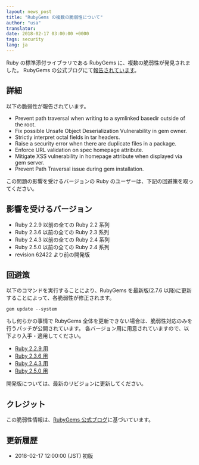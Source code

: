 ```yaml
---
layout: news_post
title: "RubyGems の複数の脆弱性について"
author: "usa"
translator:
date: 2018-02-17 03:00:00 +0000
tags: security
lang: ja
---
```


Ruby の標準添付ライブラリである RubyGems に、複数の脆弱性が発見されました。
RubyGems の公式ブログにて[報告されています](http://blog.rubygems.org/2018/02/15/2.7.6-released.html)。

## 詳細

以下の脆弱性が報告されています。

* Prevent path traversal when writing to a symlinked basedir outside of the root.
* Fix possible Unsafe Object Deserialization Vulnerability in gem owner.
* Strictly interpret octal fields in tar headers.
* Raise a security error when there are duplicate files in a package.
* Enforce URL validation on spec homepage attribute.
* Mitigate XSS vulnerability in homepage attribute when displayed via gem server.
* Prevent Path Traversal issue during gem installation.

この問題の影響を受けるバージョンの Ruby のユーザーは、下記の回避策を取ってください。

## 影響を受けるバージョン

* Ruby 2.2.9 以前の全ての Ruby 2.2 系列
* Ruby 2.3.6 以前の全ての Ruby 2.3 系列
* Ruby 2.4.3 以前の全ての Ruby 2.4 系列
* Ruby 2.5.0 以前の全ての Ruby 2.4 系列
* revision 62422 より前の開発版

## 回避策

以下のコマンドを実行することにより、RubyGems を最新版(2.7.6 以降)に更新することによって、各脆弱性が修正されます。

```
gem update --system
```

もし何らかの事情で RubyGems 全体を更新できない場合は、脆弱性対応のみを行うパッチが公開されています。
各バージョン用に用意されていますので、以下より入手・適用してください。

* [Ruby 2.2.9 用](https://bugs.ruby-lang.org/attachments/download/7030/rubygems-276-for-ruby22.patch)
* [Ruby 2.3.6 用](https://bugs.ruby-lang.org/attachments/download/7029/rubygems-276-for-ruby23.patch)
* [Ruby 2.4.3 用](https://bugs.ruby-lang.org/attachments/download/7028/rubygems-276-for-ruby24.patch)
* [Ruby 2.5.0 用](https://bugs.ruby-lang.org/attachments/download/7027/rubygems-276-for-ruby25.patch)

開発版については、最新のリビジョンに更新してください。

## クレジット

この脆弱性情報は、[RubyGems 公式ブログ](http://blog.rubygems.org/2018/02/15/2.7.6-released.html)に基づいています。

## 更新履歴

* 2018-02-17 12:00:00 (JST) 初版
